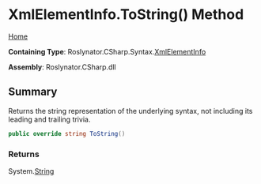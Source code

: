 <a name="_top"></a>

# XmlElementInfo\.ToString\(\) Method

[Home](../../../../../README.md#_top)

**Containing Type**: Roslynator\.CSharp\.Syntax\.[XmlElementInfo](../README.md#_top)

**Assembly**: Roslynator\.CSharp\.dll

## Summary

Returns the string representation of the underlying syntax, not including its leading and trailing trivia\.

```csharp
public override string ToString()
```

### Returns

System\.[String](https://docs.microsoft.com/en-us/dotnet/api/system.string)

